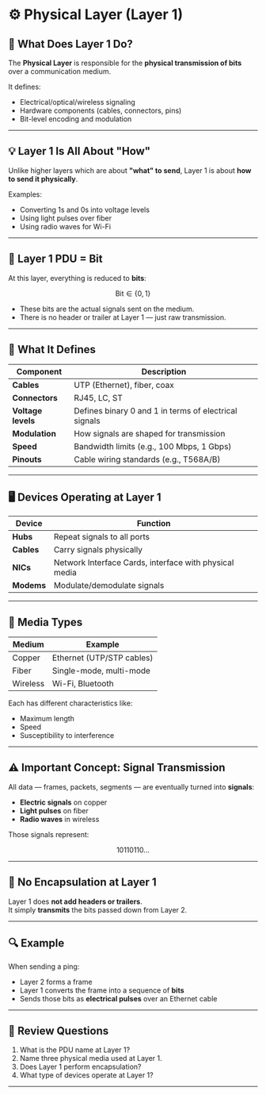 # ⚙️ Physical Layer (Layer 1)

## 🧠 What Does Layer 1 Do?

The **Physical Layer** is responsible for the **physical transmission of bits** over a communication medium.

It defines:
- Electrical/optical/wireless signaling
- Hardware components (cables, connectors, pins)
- Bit-level encoding and modulation

---

## 💡 Layer 1 Is All About "How"

Unlike higher layers which are about **"what" to send**, Layer 1 is about **how to send it physically**.

Examples:
- Converting 1s and 0s into voltage levels
- Using light pulses over fiber
- Using radio waves for Wi-Fi

---

## 🔢 Layer 1 PDU = Bit

At this layer, everything is reduced to **bits**:

$$
\text{Bit} \in \{0, 1\}
$$

- These bits are the actual signals sent on the medium.
- There is no header or trailer at Layer 1 — just raw transmission.

---

## 🔌 What It Defines

| Component        | Description                                     |
|------------------|-------------------------------------------------|
| **Cables**       | UTP (Ethernet), fiber, coax                     |
| **Connectors**   | RJ45, LC, ST                                    |
| **Voltage levels** | Defines binary 0 and 1 in terms of electrical signals |
| **Modulation**   | How signals are shaped for transmission         |
| **Speed**        | Bandwidth limits (e.g., 100 Mbps, 1 Gbps)       |
| **Pinouts**      | Cable wiring standards (e.g., T568A/B)          |

---

## 🖥️ Devices Operating at Layer 1

| Device            | Function                                 |
|-------------------|------------------------------------------|
| **Hubs**          | Repeat signals to all ports              |
| **Cables**        | Carry signals physically                 |
| **NICs**          | Network Interface Cards, interface with physical media |
| **Modems**        | Modulate/demodulate signals              |

---

## 📡 Media Types

| Medium     | Example                   |
|------------|----------------------------|
| Copper     | Ethernet (UTP/STP cables)  |
| Fiber      | Single-mode, multi-mode    |
| Wireless   | Wi-Fi, Bluetooth           |

Each has different characteristics like:
- Maximum length
- Speed
- Susceptibility to interference

---

## ⚠️ Important Concept: Signal Transmission

All data — frames, packets, segments — are eventually turned into **signals**:

- **Electric signals** on copper
- **Light pulses** on fiber
- **Radio waves** in wireless

Those signals represent:

$$
10110110\ldots
$$

---

## 🔁 No Encapsulation at Layer 1

Layer 1 does **not add headers or trailers**.  
It simply **transmits** the bits passed down from Layer 2.

---

## 🔍 Example

When sending a ping:

- Layer 2 forms a frame
- Layer 1 converts the frame into a sequence of **bits**
- Sends those bits as **electrical pulses** over an Ethernet cable

---

## 🧪 Review Questions

1. What is the PDU name at Layer 1?
2. Name three physical media used at Layer 1.
3. Does Layer 1 perform encapsulation?
4. What type of devices operate at Layer 1?

---


